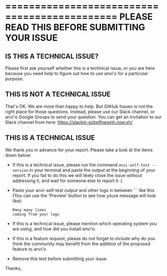 =============================================
PLEASE READ THIS BEFORE SUBMITTING YOUR ISSUE
=============================================

IS THIS A TECHNICAL ISSUE?
---------------------------------------------
Please first ask yourself whether this is a technical issue, or you are here because you need help to figure out how to use anvi'o for a particular purpose.

THIS IS NOT A TECHNICAL ISSUE
---------------------------------------------
That's OK. We are more than happy to help. But GitHub Issues is not the right place for those questions. Instead, please use our Slack channel, or anvi'o Google Groups to send your question. You can get an invitation to our Slack channel from here: https://slackin-ezbpfhwsmh.now.sh/

THIS IS A TECHNICAL ISSUE
---------------------------------------------
We thank you in advance for your report. Please take a look at the items down below:

 * If this is a technical issue, please run the command `anvi-self-test --version` in your terminal and paste the output at the beginning of your report. If you fail to do this we will likely close the issue without addressing it, and wait for someone else to report it :(
 
 * Paste your anvi-self-test output and other logs in between ``` like this (You can use the 'Preview' button to see how youre message will look like):
 
     ```
     Many many lines
     coming from your logs
     ```

 * If this is a technical issue, please mention which operating system you are using, and how did you install anvi'o.

 * If this is a feature request, please do not forget to include why do you think the community may benefit from the addition of the proposed feature to anvi'o.

 * Remove this text before submitting your issue.


Thanks,

